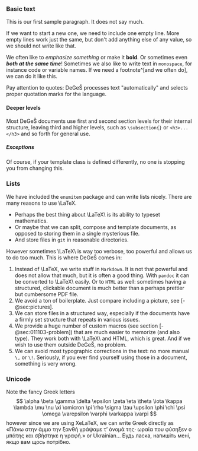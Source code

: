 ### Basic text
This is our first sample paragraph. It does not say much.

If we want to start a new one, we need to include one empty line.
More empty lines work just the same, but don't add anything else of any value,
so we should not write like that.

We often like to _emphasize something_ or make it **bold**. Or sometimes even ***both at the same time***!
Sometimes we also like to write text in `monospace`, for instance code or variable names.
If we need a footnote^[and we often do], we can do it like this.

Pay attention to quotes: DeGeŠ processes text "automatically" and selects proper quotation marks for the language.


#### Deeper levels
Most DeGeŠ documents use first and second section levels for their internal structure,
leaving third and higher levels, such as `\subsection{}` or `<h3>...</h3>` and so forth for general use.

##### Exceptions
Of course, if your template class is defined differently, no one is stopping you from changing this.

### Lists
We have included the `enumitem` package and can write lists nicely.
There are many reasons to use \LaTeX.

-   Perhaps the best thing about \LaTeX\ is its ability to typeset mathematics.
-   Or maybe that we can split, compose and template documents, as opposed to storing them
    in a single mysterious file.
-   And store files in `git` in reasonable directories.

However sometimes \LaTeX\ is way too verbose, too powerful and allows us to do too much.
This is where DeGeŠ comes in:

1.  Instead of \LaTeX, we write stuff in `Markdown`.
    It is not that powerful and does not allow that much, but it is often a good thing.
    With `pandoc` it can be converted to \LaTeX\ easily. Or to `HTML` as well:
    sometimes having a structured, clickable document is much better than
    a perhaps prettier but cumbersome PDF file.
1.  We avoid a ton of boilerplate. Just compare including a picture, see [-@sec:pictures].
1.  We can store files in a structured way, especially if the documents have
    a firmly set structure that repeats in various issues.
1.  We provide a huge number of custom macros (see section [-@sec:011103-problem]) that are much easier to memorize (and also type).
    They work both with \LaTeX\ and HTML, which is great.
    And if we wish to use them outside DeGeŠ, no problem.
1.  We can avoid most typographic corrections in the text: no more manual `\,` or `\!`.
    Seriously, if you ever find yourself using those in a document, something is very wrong.

### Unicode
Note the fancy Greek letters
$$
    \alpha \beta \gamma \delta \epsilon \zeta \eta \theta \iota \kappa \lambda
    \mu \nu \xi \omicron \pi \rho \sigma \tau \upsilon \phi \chi \psi \omega
    \varepsilon \varphi \varkappa \varpi
$$
however since we are using XeLaTeX, we can write Greek directly as
«Πάνω στην άμμο την ξανθή γράψαμε τ’ όνομά της· ωραία που φύσηξεν ο μπάτης και σβήστηκε η γραφή.»
or Ukrainian... Будь ласка, напишіть мені, якщо вам щось потрібно.
